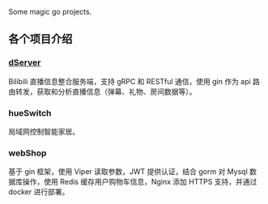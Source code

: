 Some magic go projects.

## 各个项目介绍
### [dServer](https://github.com/wmillers/kindleWeatherClock)
Bilibili 直播信息整合服务端，支持 gRPC 和 RESTful 通信，使用 gin 作为 api 路由转发，获取和分析直播信息（弹幕、礼物、房间数据等）。

### hueSwitch
局域网控制智能家居。

### webShop
基于 gin 框架，使用 Viper 读取参数，JWT 提供认证，结合 gorm 对 Mysql 数据库操作，使用 Redis 缓存用户购物车信息，Nginx 添加 HTTPS 支持，并通过 docker 进行部署。
